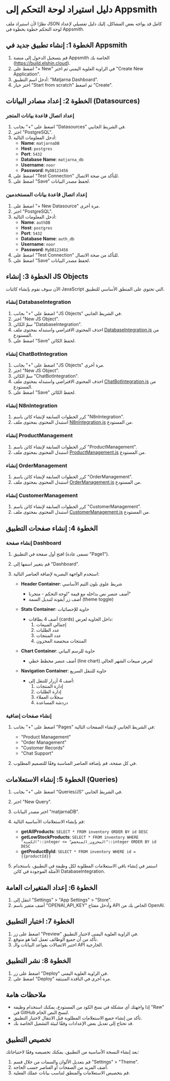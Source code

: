 # دليل استيراد لوحة التحكم إلى Appsmith

نظرًا لأن استيراد ملف JSON كامل قد يواجه بعض المشاكل، إليك دليل تفصيلي لإعداد لوحة التحكم خطوة بخطوة في Appsmith.

## الخطوة 1: إنشاء تطبيق جديد في Appsmith

1. قم بتسجيل الدخول إلى منصة Appsmith الخاصة بك (https://build.elshin.cloud).
2. اضغط على "+ New" في الزاوية العلوية اليمنى ثم اختر "Create New Application".
3. أدخل اسم التطبيق: "Matjarna Dashboard".
4. اختر خيار "Start from scratch" ثم اضغط "Create".

## الخطوة 2: إعداد مصادر البيانات (Datasources)

### إعداد اتصال قاعدة بيانات المتجر

1. اضغط على "+" بجانب "Datasources" في الشريط الجانبي.
2. اختر "PostgreSQL".
3. أدخل المعلومات التالية:
   - **Name**: `matjarnaDB`
   - **Host**: `postgres`
   - **Port**: `5432`
   - **Database Name**: `matjarna_db`
   - **Username**: `noor`
   - **Password**: `MyDB123456`
4. اضغط على "Test Connection" للتأكد من صحة الاتصال.
5. اضغط على "Save" لحفظ مصدر البيانات.

### إعداد اتصال قاعدة بيانات المستخدمين

1. اضغط على "+ New Datasource" مرة أخرى.
2. اختر "PostgreSQL".
3. أدخل المعلومات التالية:
   - **Name**: `authDB`
   - **Host**: `postgres`
   - **Port**: `5432`
   - **Database Name**: `auth_db`
   - **Username**: `noor`
   - **Password**: `MyDB123456`
4. اضغط على "Test Connection" للتأكد من صحة الاتصال.
5. اضغط على "Save" لحفظ مصدر البيانات.

## الخطوة 3: إنشاء JS Objects

الآن سوف نقوم بإنشاء كائنات JavaScript التي تحتوي على المنطق الأساسي للتطبيق.

### إنشاء DatabaseIntegration

1. اضغط على "+" بجانب "JS Objects" في الشريط الجانبي.
2. اختر "New JS Object".
3. سمّ الكائن "DatabaseIntegration".
4. احذف المحتوى الافتراضي واستبدله بمحتوى ملف [DatabaseIntegration.js](https://github.com/ElshinQ/matjarna-appsmith-dashboard/blob/main/appsmith/js/DatabaseIntegration.js) من المستودع.
5. اضغط على "Save" لحفظ الكائن.

### إنشاء ChatBotIntegration

1. اضغط على "+" بجانب "JS Objects" مرة أخرى.
2. اختر "New JS Object".
3. سمّ الكائن "ChatBotIntegration".
4. احذف المحتوى الافتراضي واستبدله بمحتوى ملف [ChatBotIntegration.js](https://github.com/ElshinQ/matjarna-appsmith-dashboard/blob/main/appsmith/js/ChatBotIntegration.js) من المستودع.
5. اضغط على "Save" لحفظ الكائن.

### إنشاء N8nIntegration

1. كرر الخطوات السابقة لإنشاء كائن باسم "N8nIntegration".
2. استبدل المحتوى بمحتوى ملف [N8nIntegration.js](https://github.com/ElshinQ/matjarna-appsmith-dashboard/blob/main/appsmith/js/N8nIntegration.js) من المستودع.

### إنشاء ProductManagement

1. كرر الخطوات السابقة لإنشاء كائن باسم "ProductManagement".
2. استبدل المحتوى بمحتوى ملف [ProductManagement.js](https://github.com/ElshinQ/matjarna-appsmith-dashboard/blob/main/appsmith/js/ProductManagement.js) من المستودع.

### إنشاء OrderManagement

1. كرر الخطوات السابقة لإنشاء كائن باسم "OrderManagement".
2. استبدل المحتوى بمحتوى ملف [OrderManagement.js](https://github.com/ElshinQ/matjarna-appsmith-dashboard/blob/main/appsmith/js/OrderManagement.js) من المستودع.

### إنشاء CustomerManagement

1. كرر الخطوات السابقة لإنشاء كائن باسم "CustomerManagement".
2. استبدل المحتوى بمحتوى ملف [CustomerManagement.js](https://github.com/ElshinQ/matjarna-appsmith-dashboard/blob/main/appsmith/js/CustomerManagement.js) من المستودع.

## الخطوة 4: إنشاء صفحات التطبيق

### إنشاء صفحة Dashboard

1. افتح أول صفحة في التطبيق (تسمى عادة "Page1").
2. قم بتغيير اسمها إلى "Dashboard".
3. استخدم الواجهة البصرية لإضافة العناصر التالية:

   - **Header Container**: شريط علوي بلون الثيم الأساسي
     - أضف عنصر نص بداخله مع قيمة "لوحة التحكم - متجرنا"
     - أضف زر أيقونة لتبديل السمة (theme toggle)

   - **Stats Container**: حاوية للإحصائيات
     - أضف 4 بطاقات (cards) داخل الحاوية لعرض:
       1. إجمالي المبيعات
       2. عدد الطلبات
       3. عدد المنتجات
       4. المنتجات منخفضة المخزون

   - **Chart Container**: حاوية للرسم البياني
     - أضف عنصر مخطط خطي (line chart) لعرض مبيعات الشهر الحالي

   - **Navigation Container**: حاوية للتنقل السريع
     - أضف 4 أزرار للتنقل إلى:
       1. إدارة المنتجات
       2. إدارة الطلبات
       3. سجلات العملاء
       4. دردشة المساعدة

### إنشاء صفحات إضافية

1. اضغط على "+" بجانب "Pages" في الشريط الجانبي لإنشاء الصفحات التالية:
   - "Product Management"
   - "Order Management"
   - "Customer Records"
   - "Chat Support"

2. في كل صفحة، قم بإضافة العناصر المناسبة وفقًا للتصميم المطلوب.

## الخطوة 5: إنشاء الاستعلامات (Queries)

1. اضغط على "+" بجانب "Queries/JS" في الشريط الجانبي.
2. اختر "New Query".
3. اختر مصدر البيانات "matjarnaDB".
4. قم بإنشاء الاستعلامات الأساسية التالية:

   - **getAllProducts**: `SELECT * FROM inventory ORDER BY id DESC`
   - **getLowStockProducts**: `SELECT * FROM inventory WHERE "الكمية"::integer <= "المخزون_المنخفض"::integer ORDER BY id DESC`
   - **getProductById**: `SELECT * FROM inventory WHERE id = {{productId}}`

5. استمر في إنشاء باقي الاستعلامات المطلوبة لكل وظيفة في التطبيق، باستخدام الأمثلة الموجودة في كائن DatabaseIntegration.

## الخطوة 6: إعداد المتغيرات العامة

1. انتقل إلى "Settings" > "App Settings" > "Store".
2. أضف متغير باسم "OPENAI_API_KEY" وأدخل مفتاح API الخاص بك من OpenAI.

## الخطوة 7: اختبار التطبيق

1. اضغط على زر "Preview" في الزاوية العلوية اليمنى لاختبار التطبيق.
2. تأكد من أن جميع الوظائف تعمل كما هو متوقع.
3. اختبر الاتصالات بقواعد البيانات والـ API الخارجية.

## الخطوة 8: نشر التطبيق

1. اضغط على زر "Deploy" في الزاوية العلوية اليمنى.
2. اضغط على "Deploy" مرة أخرى في النافذة المنبثقة.

## ملاحظات هامة

- إذا واجهتك أي مشكلة في نسخ الكود من المستودع، يمكنك استخدام وظيفة "Raw" في GitHub لنسخ النص الخام.
- تأكد من إنشاء جميع الاستعلامات المطلوبة قبل الانتقال لاختبار التطبيق.
- قد تحتاج إلى تعديل بعض الإعدادات وفقًا لبيئة التشغيل الخاصة بك.

## تخصيص التطبيق

بعد إنشاء النسخة الأساسية من التطبيق، يمكنك تخصيصه وفقًا لاحتياجاتك:

1. قم بتعديل الألوان والسمات من خلال قسم "Settings" > "Theme".
2. أضف المزيد من الصفحات أو العناصر حسب الحاجة.
3. قم بتخصيص الاستعلامات والمنطق لتناسب بيانات عملك الفعلية.

